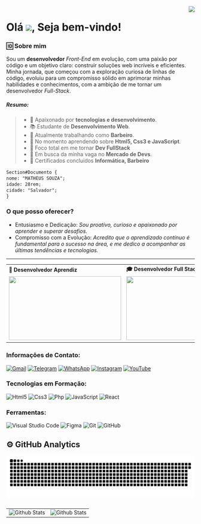 <img src="https://komarev.com/ghpvc/?username=SouzaStack&&style=flat-square" align="right" />

# Olá <img src="https://user-images.githubusercontent.com/44104676/173990923-48b66056-0bff-472a-b5bf-faab4146e950.gif" height="45">, Seja bem-vindo!

### 🆔 Sobre mim
Sou um **desenvolvedor** *Front-End* em evolução, com uma paixão por código e um objetivo claro: construir soluções web incríveis e eficientes. Minha jornada, que começou com a exploração curiosa de linhas de código, evoluiu para um compromisso sólido em aprimorar minhas habilidades e conhecimentos, com a ambição de me tornar um desenvolvedor *Full-Stack*.
##### Resumo:
> * 🚀 Apaixonado por **tecnologias e desenvolvimento**.
> * 📚 Estudante de **Desenvolvimento Web**.
> * 📂 Atualmente trabalhando como **Barbeiro**.
> * 📖 No momento aprendendo sobre **Html5, Css3 e JavaScript**.
> * 🎯 Foco total em me tornar **Dev FullStack**
> * 📌 Em busca da minha vaga no **Mercado de Devs**.
> * 📜 Certificados concluidos **Informática, Barbeiro**
```
Section#Documento {
nome: "MATHEUS SOUZA";
idade: 28rem;
cidade: "Salvador";
}
```

### O que posso oferecer?
- Entusiasmo e Dedicação: *Sou proativo, curioso e apaixonado por aprender e superar desafios.*
- Compromisso com a Evolução: *Acredito que o aprendizado contínuo é fundamental para o sucesso na área, e me dedico a acompanhar as últimas tendências e tecnologias.*

----

<div align="center">
  <table>
    <tr>
      <td><b>🧪 Desenvolvedor Aprendiz</b></td>
      <td><b>🎓 Desenvolvedor Full Stack</b></td>
    </tr>
    <tr>
      <td><img src="https://media.tenor.com/X8854xxuQ_EAAAAM/destroy-code-mad.gif" width="300px" height="170px"></td>
      <td><img src="https://i.gifer.com/5GJg.gif" width="300px" height="170px"></td>
    </tr>
  </table>
</div>

### Informações de Contato:
[![Gmail](https://img.shields.io/badge/Gmail-D14836?style=for-the-badge&logo=gmail&logoColor=white)](mailto:matheus.dev28@gmail.com)
[![Telegram](https://img.shields.io/badge/Telegram-2CA5E0?style=for-the-badge&logo=telegram&logoColor=white)](https://t.me/SouzaStack)
[![WhatsApp](https://img.shields.io/badge/WhatsApp-25D366?style=for-the-badge&logo=whatsapp&logoColor=white)](https://wa.me/5571987393451)
[![Instagram](https://img.shields.io/badge/Instagram-E4405F?style=for-the-badge&logo=instagram&logoColor=white)](https://www.instagram.com/theuzinhoms)
[![YouTube](https://img.shields.io/badge/YouTube_Gaming-FF0000?style=for-the-badge&logo=youtube-gaming&logoColor=white)](https://www.youtube.com/@TOKYO-YT)

### Tecnologias em Formação: 
![Html5](https://img.shields.io/badge/HTML5-E34F26?style=for-the-badge&logo=html5&logoColor=white)
![Css3](https://img.shields.io/badge/CSS3-1572B6?style=for-the-badge&logo=css3&logoColor=white)
![Php](https://img.shields.io/badge/PHP-777BB4?style=for-the-badge&logo=php&logoColor=white)
![JavaScript](https://img.shields.io/badge/JavaScript-323330?style=for-the-badge&logo=javascript&logoColor=F7DF1E)
![React](https://img.shields.io/badge/React-20232A?style=for-the-badge&logo=react&logoColor=61DAFB)

### Ferramentas:
![Visual Studio Code](https://img.shields.io/badge/-Visual%20Studio%20Code-333333?style=flat&logo=visual-studio-code&logoColor=007ACC)
![Figma](https://camo.githubusercontent.com/44a3d91809924f986cc6cb36feb8b0b6c31d4d3bde4b79888840a0e4bba3fe48/68747470733a2f2f696d672e736869656c64732e696f2f62616467652f2d4669676d612d3333333333333f7374796c653d666c6174266c6f676f3d6669676d61266c6f676f436f6c6f723d303037414343)
![Git](https://camo.githubusercontent.com/03ffb2569aad0ebb1f6cbf48a97bc02b46b3f93a6503e2f442f77877b0d91b5c/68747470733a2f2f696d672e736869656c64732e696f2f62616467652f2d4769742d3333333333333f7374796c653d666c6174266c6f676f3d676974)
![GitHub](https://camo.githubusercontent.com/abbb966b6e9da13ae88304c28c53ea42a6ff948f9be2753445f008b0ad7e8f6d/68747470733a2f2f696d672e736869656c64732e696f2f62616467652f2d4769744875622d3333333333333f7374796c653d666c6174266c6f676f3d676974687562)

## ⚙️ GitHub Analytics
![Snake animation](https://raw.githubusercontent.com/FernandoTekisa/FernandoTekisa/output/github-contribution-grid-snake-dark.svg)

<table align="left">
  <tr>
    <td>
      <img src="https://github-readme-stats.vercel.app/api?username=SouzaStack&show_icons=true"
        alt="Github Stats"/>
    </td>
    <td>
      <img src="https://github-readme-stats.vercel.app/api/top-langs/?username=SouzaStack&layout=compact"
        alt="Github Stats"/>
    </td>
  </tr>
</table>
